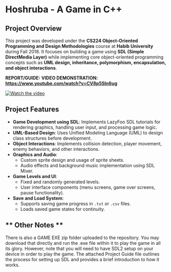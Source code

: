 # Hoshruba - A Game in C++

## **Project Overview**
This project was developed under the **CS224 Object-Oriented Programming and Design Methodologies** course at **Habib University** during Fall 2018. It focuses on building a game using **SDL (Simple DirectMedia Layer)** while implementing core object-oriented programming concepts such as **UML design, inheritance, polymorphism, encapsulation, and object interactions**.

**REPORT/GUIDE:**
**VIDEO DEMONSTRATION: https://www.youtube.com/watch?v=CV8p5Sln6ug**

[![Watch the video](https://img.youtube.com/vi/CV8p5Sln6ug/maxresdefault.jpg)](https://www.youtube.com/watch?v=CV8p5Sln6ug)


## **Project Features**
- **Game Development using SDL**: Implements LazyFoo SDL tutorials for rendering graphics, handling user input, and processing game logic.
- **UML-Based Design**: Uses Unified Modeling Language (UML) to design class structures before development.
- **Object Interactions**: Implements collision detection, player movement, enemy behaviors, and other interactions.
- **Graphics and Audio**:
  - Custom sprite design and usage of sprite sheets.
  - Audio effects and background music implementation using SDL Mixer.
- **Game Levels and UI**:
  - Fixed and randomly generated levels.
  - User interface components (menu screens, game over screens, pause functionality).
- **Save and Load System**:
  - Supports saving game progress in `.txt` or `.csv` files.
  - Loads saved game states for continuity.

## ** Other Notes **

There is also a GAME EXE zip folder uploaded to the repository. You may download that directly and run the .exe file within it to play the game in all its glory. However, note that you will need to have SDL2 setup on your device in order to play the game. The attached Project Guide file outlines the process for setting up SDL and provides a brief introduction to how it works.


